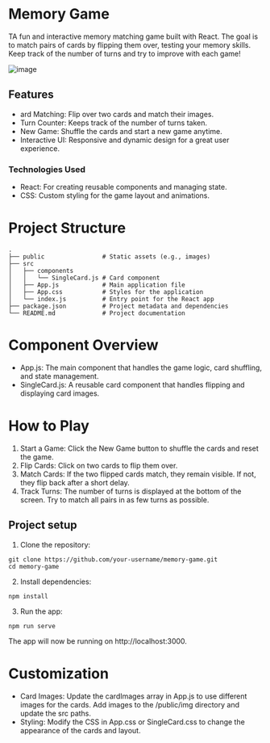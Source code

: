 # Memory Game

TA fun and interactive memory matching game built with React. The goal is to match pairs of cards by flipping them over, testing your memory skills. Keep track of the number of turns and try to improve with each game!

![image](https://github.com/user-attachments/assets/b3364808-1fad-4418-874b-98ca1e2780a3)


## Features
- ard Matching: Flip over two cards and match their images.
- Turn Counter: Keeps track of the number of turns taken.
- New Game: Shuffle the cards and start a new game anytime.
- Interactive UI: Responsive and dynamic design for a great user experience.

### Technologies Used

- React: For creating reusable components and managing state.
- CSS: Custom styling for the game layout and animations.

# Project Structure

```
.
├── public                # Static assets (e.g., images)
├── src
│   ├── components
│   │   └── SingleCard.js # Card component
│   ├── App.js            # Main application file
│   ├── App.css           # Styles for the application
│   └── index.js          # Entry point for the React app
├── package.json          # Project metadata and dependencies
└── README.md             # Project documentation
```

# Component Overview

- App.js: The main component that handles the game logic, card shuffling, and state management.
- SingleCard.js: A reusable card component that handles flipping and displaying card images.

# How to Play

1. Start a Game: Click the New Game button to shuffle the cards and reset the game.
2. Flip Cards: Click on two cards to flip them over.
3. Match Cards: If the two flipped cards match, they remain visible. If not, they flip back after a short delay.
4. Track Turns: The number of turns is displayed at the bottom of the screen. Try to match all pairs in as few turns as possible.


## Project setup

1. Clone the repository:

```
git clone https://github.com/your-username/memory-game.git
cd memory-game
```
2. Install dependencies:
   
```
npm install
```

3. Run the app:
```
npm run serve
```

The app will now be running on http://localhost:3000.

# Customization

- Card Images: Update the cardImages array in App.js to use different images for the cards. Add images to the /public/img directory and update the src paths.
- Styling: Modify the CSS in App.css or SingleCard.css to change the appearance of the cards and layout.
